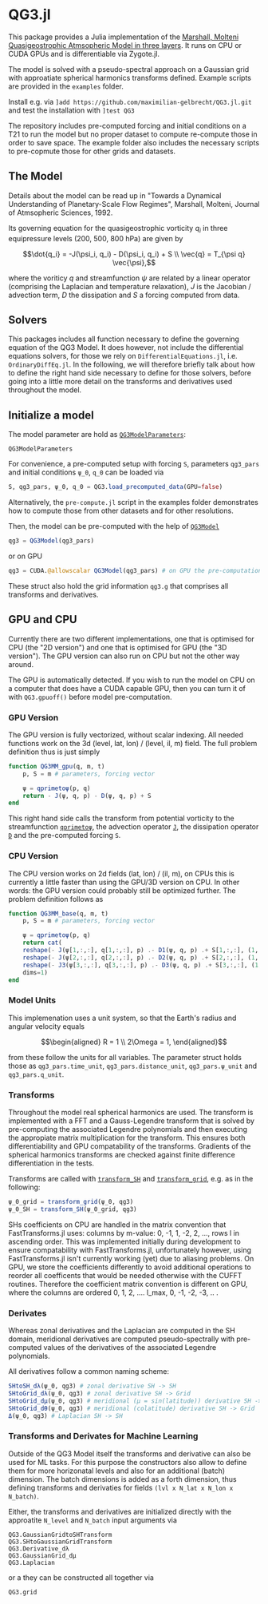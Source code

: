 # QG3.jl

This package provides a Julia implementation of the [Marshall, Molteni Quasigeostrophic Atmsopheric Model in three layers](https://journals.ametsoc.org/view/journals/atsc/50/12/1520-0469_1993_050_1792_taduop_2_0_co_2.xml). It runs on CPU or CUDA GPUs and is differentiable via Zygote.jl.

The model is solved with a pseudo-spectral approach on a Gaussian grid with approatiate spherical harmonics transforms defined. Example scripts are provided in the `examples` folder.

Install e.g. via `]add https://github.com/maximilian-gelbrecht/QG3.jl.git` and test the installation with `]test QG3`

The repository includes pre-computed forcing and initial conditions on a T21 to run the model but no proper dataset to compute re-compute those in order to save space. The example folder also includes the necessary scripts to pre-copmute those for other grids and datasets. 

## The Model

Details about the model can be read up in "Towards a Dynamical Understanding of Planetary-Scale Flow Regimes", Marshall, Molteni, Journal of Atmsopheric Sciences, 1992.

Its governing equation for the quasigeostrophic vorticity $`q_i`$ in three equipressure levels (200, 500, 800 hPa) are given by

```math
\dot{q_i} = -J(\psi_i, q_i) - D(\psi_i, q_i) + S \\
\vec{q} = T_{\psi q} \vec{\psi},
```
where the voriticy $q$ and streamfunction $\psi$ are related by a linear operator (comprising the Laplacian and temperature relaxation), $J$ is the Jacobian / advection term, $D$ the dissipation and $S$ a forcing computed from data.

## Solvers 

This packages includes all function necessary to define the governing equation of the QG3 Model. It does however, not include the differential equations solvers, for those we rely on `DifferentialEquations.jl`, i.e. `OrdinaryDiffEq.jl`. In the following, we will therefore briefly talk about how to define the right hand side necessary to define for those solvers, before going into a little more detail on the transforms and derivatives used throughout the model. 

## Initialize a model 

The model parameter are hold as [`QG3ModelParameters`](@ref): 

```@docs; canonical=false 
QG3ModelParameters
```

For convenience, a pre-computed setup with forcing `S`, parameters `qg3_pars` and initial conditions `ψ_0`, `q_0` can be loaded via 

```julia 
S, qg3_pars, ψ_0, q_0 = QG3.load_precomputed_data(GPU=false)
```

Alternatively, the `pre-compute.jl` script in the examples folder demonstrates how to compute those from other datasets and for other resolutions. 

Then, the model can be pre-computed with the help of [`QG3Model`](@ref)

```julia
qg3 = QG3Model(qg3_pars)
```

or on GPU 

```julia 
qg3 = CUDA.@allowscalar QG3Model(qg3_pars) # on GPU the pre-computation need scalar indexing
```

These struct also hold the grid information `qg3.g` that comprises all transforms and derivatives. 

## GPU and CPU

Currently there are two different implementations, one that is optimised for CPU (the "2D version") and one that is optimised for GPU (the "3D version"). The GPU version can also run on CPU but not the other way around.

The GPU is automatically detected. If you wish to run the model on CPU on a computer that does have a CUDA capable GPU, then you can turn it of with `QG3.gpuoff()` before model pre-computation. 

### GPU Version

The GPU version is fully vectorized, without scalar indexing. All needed functions work on the 3d (level, lat, lon) / (level, il, m) field. The full problem definition thus is just simply

```julia
function QG3MM_gpu(q, m, t)
    p, S = m # parameters, forcing vector

    ψ = qprimetoψ(p, q)
    return - J(ψ, q, p) - D(ψ, q, p) + S
end
```

This right hand side calls the transform from potential vorticity to the streamfunction [`qprimetoψ`](@ref), the advection operator [`J`](@ref), the dissipation operator [`D`](@ref) and the pre-computed forcing `S`. 

### CPU Version

The CPU version works on 2d fields (lat, lon) / (il, m), on CPUs this is currently a little faster than using the GPU/3D version on CPU. In other words: the GPU version could probably still be optimized further. The problem definition follows as

```julia
function QG3MM_base(q, m, t)
    p, S = m # parameters, forcing vector

    ψ = qprimetoψ(p, q)
    return cat(
    reshape(- J(ψ[1,:,:], q[1,:,:], p) .- D1(ψ, q, p) .+ S[1,:,:], (1, p.p.L, p.p.M)),
    reshape(- J(ψ[2,:,:], q[2,:,:], p) .- D2(ψ, q, p) .+ S[2,:,:], (1, p.p.L, p.p.M)),
    reshape(- J3(ψ[3,:,:], q[3,:,:], p) .- D3(ψ, q, p) .+ S[3,:,:], (1, p.p.L, p.p.M)),
    dims=1)
end
```

### Model Units 

This implemenation uses a unit system, so that the Earth's radius and angular velocity equals

```math 
\begin{aligned}
R = 1 \\
2\Omega = 1,
\end{aligned}
```

from these follow the units for all variables. The parameter struct holds those as `qg3_pars.time_unit`, `qg3_pars.distance_unit`, `qg3_pars.ψ_unit` and `qg3_pars.q_unit`. 

### Transforms

Throughout the model real spherical harmonics are used. The transform is implemented with a FFT and a Gauss-Legendre transform that is solved by pre-computing the associated Legendre polynomials and then executing the appropiate matrix multiplication for the transform. This ensures both differentiability and GPU compatability of the transforms. Gradients of the spherical harmonics transforms are checked against finite difference differentiation in the tests.  

Transforms are called with [`transform_SH`](@ref) and [`transform_grid`](@ref), e.g. as in the following: 

```julia 
ψ_0_grid = transform_grid(ψ_0, qg3)
ψ_0_SH = transform_SH(ψ_0_grid, qg3)
```

SHs coefficients on CPU are handled in the matrix convention that FastTransforms.jl uses: columns by m-value: 0, -1, 1, -2, 2, ..., rows l in ascending order. This was implemented initially during development to ensure compatability with FastTransforms.jl, unfortunately however, using FastTransforms.jl isn't currently working (yet) due to aliasing problems. On GPU, we store the coefficients differently to avoid additional operations to reorder all coefficents that would be needed otherwise with the CUFFT routines. Therefore the coefficient matrix convention is different on GPU, where the columns are ordered 0, 1, 2, .... l_max, 0, -1, -2, -3, .. . 

### Derivates 

Whereas zonal derivatives and the Laplacian are computed in the SH domain, meridional derivatives are computed pseudo-spectrally with pre-computed values of the derivatives of the associated Legendre polynomials. 

All derivatives follow a common naming scheme: 

```julia 
SHtoSH_dλ(ψ_0, qg3) # zonal derivative SH -> SH 
SHtoGrid_dλ(ψ_0, qg3) # zonal derivative SH -> Grid
SHtoGrid_dμ(ψ_0, qg3) # meridional (μ = sin(latitude)) derivative SH -> Grid 
SHtoGrid_dθ(ψ_0, qg3) # meridional (colatitude) derivative SH -> Grid 
Δ(ψ_0, qg3) # Laplacian SH -> SH
```

### Transforms and Derivates for Machine Learning 

Outside of the QG3 Model itself the transforms and derivative can also be used for ML tasks. For this purpose the constructors also allow to define them for more horizonatal levels and also for an additional (batch) dimension. The batch dimensions is added as a forth dimension, thus defining transforms and derivaties for fields `(lvl x N_lat x N_lon x N_batch)`. 

Either, the transforms and derivatives are initialized directly with the approatite `N_level` and `N_batch` input arguments via 

```@docs; canonical=false 
QG3.GaussianGridtoSHTransform
QG3.SHtoGaussianGridTransform
QG3.Derivative_dλ
QG3.GaussianGrid_dμ
QG3.Laplacian
```

or a they can be constructed all together via 

```@docs; canonical=false 
QG3.grid 
```